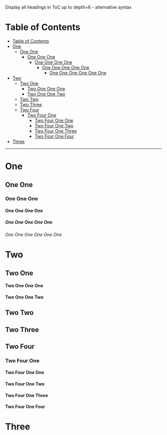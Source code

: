 Display all headings in ToC up to depth=6 - alternative syntax

# Table of Contents

<!-- !toc (level=6) -->

* [Table of Contents](#table-of-contents)
* [One](#one)
  * [One One](#one-one)
    * [One One One](#one-one-one)
      * [One One One One](#one-one-one-one)
        * [One One One One One](#one-one-one-one-one)
          * [One One One One One One](#one-one-one-one-one-one)
* [Two](#two)
  * [Two One](#two-one)
      * [Two One One One](#two-one-one-one)
      * [Two One One Two](#two-one-one-two)
  * [Two Two](#two-two)
  * [Two Three](#two-three)
  * [Two Four](#two-four)
    * [Two Four One](#two-four-one)
      * [Two Four One One](#two-four-one-one)
      * [Two Four One Two](#two-four-one-two)
      * [Two Four One Three](#two-four-one-three)
      * [Two Four One Four](#two-four-one-four)
* [Three](#three)

<!-- toc! -->

----

# One

## One One

### One One One

#### One One One One

##### One One One One One

###### One One One One One One

# Two

## Two One

#### Two One One One

#### Two One One Two

## Two Two

## Two Three

## Two Four

### Two Four One

#### Two Four One One

#### Two Four One Two

#### Two Four One Three

#### Two Four One Four

# Three

